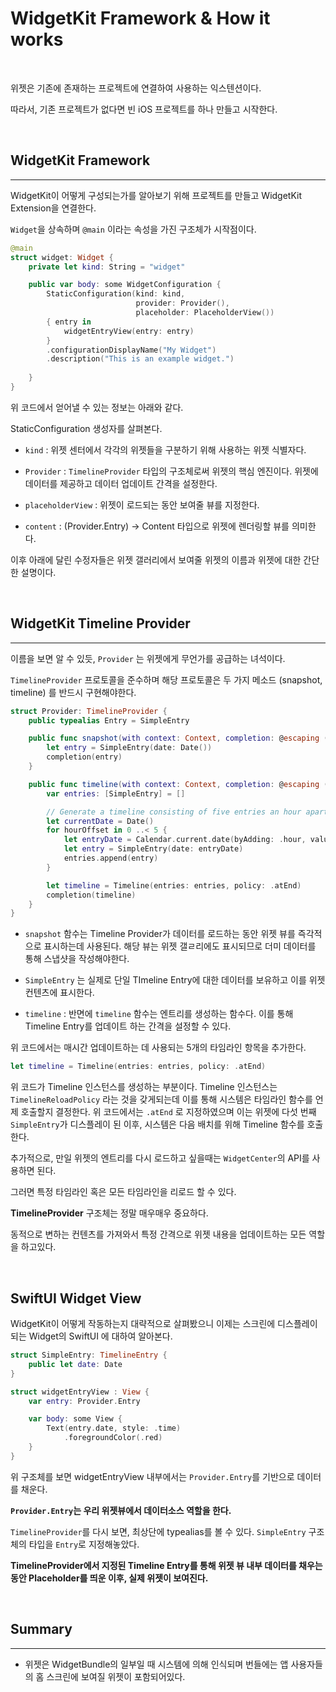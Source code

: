# WidgetKit Framework & How it works

<br>

위젯은 기존에 존재하는 프로젝트에 연결하여 사용하는 익스텐션이다.

따라서, 기존 프로젝트가 없다면 빈 iOS 프로젝트를 하나 만들고 시작한다.

<br>

## WidgetKit Framework
---

WidgetKit이 어떻게 구성되는가를 알아보기 위해 프로젝트를 만들고 WidgetKit Extension을 연결한다.

`Widget`을 상속하며 `@main` 이라는 속성을 가진 구조체가 시작점이다.

```swift
@main
struct widget: Widget {
    private let kind: String = "widget"

    public var body: some WidgetConfiguration {
        StaticConfiguration(kind: kind,
                            provider: Provider(),
                            placeholder: PlaceholderView())
        { entry in
            widgetEntryView(entry: entry)
        }
        .configurationDisplayName("My Widget")
        .description("This is an example widget.")
        
    }
}
```

위 코드에서 얻어낼 수 있는 정보는 아래와 같다.

StaticConfiguration 생성자를 살펴본다.

- `kind` : 위젯 센터에서 각각의 위젯들을 구분하기 위해 사용하는 위젯 식별자다.

- `Provider` : `TimelineProvider` 타입의 구조체로써 위젯의 핵심 엔진이다. 위젯에 데이터를 제공하고 데이터 업데이트 간격을 설정한다.
- `placeholderView` : 위젯이 로드되는 동안 보여줄 뷰를 지정한다.
- `content` : (Provider.Entry) -> Content 타입으로 위젯에 렌더링할 뷰를 의미한다.

이후 아래에 달린 수정자들은 위젯 갤러리에서 보여줄 위젯의 이름과 위젯에 대한 간단한 설명이다.

<br>

## WidgetKit Timeline Provider
---

이름을 보면 알 수 있듯, `Provider` 는 위젯에게 무언가를 공급하는 녀석이다.

`TimelineProvider` 프로토콜을 준수하며 해당 프로토콜은 두 가지 메소드 (snapshot, timeline) 를 반드시 구현해야한다.

```swift
struct Provider: TimelineProvider {
    public typealias Entry = SimpleEntry

    public func snapshot(with context: Context, completion: @escaping (SimpleEntry) -> ()) {
        let entry = SimpleEntry(date: Date())
        completion(entry)
    }

    public func timeline(with context: Context, completion: @escaping (Timeline<Entry>) -> ()) {
        var entries: [SimpleEntry] = []

        // Generate a timeline consisting of five entries an hour apart, starting from the current date.
        let currentDate = Date()
        for hourOffset in 0 ..< 5 {
            let entryDate = Calendar.current.date(byAdding: .hour, value: hourOffset, to: currentDate)!
            let entry = SimpleEntry(date: entryDate)
            entries.append(entry)
        }

        let timeline = Timeline(entries: entries, policy: .atEnd)
        completion(timeline)
    }
}
```

- `snapshot` 함수는 Timeline Provider가 데이터를 로드하는 동안 위젯 뷰를 즉각적으로 표시하는데 사용된다. 해당 뷰는 위젯 갤ㄹ리에도 표시되므로 더미 데이터를 통해 스냅샷을 작성해야한다.

- `SimpleEntry` 는 실제로 단일 TImeline Entry에 대한 데이터를 보유하고 이를 위젯 컨텐츠에 표시한다.

- `timeline` : 반면에 `timeline` 함수는 엔트리를 생성하는 함수다. 이를 통해 Timeline Entry를 업데이트 하는 간격을 설정할 수 있다. 

위 코드에서는 매시간 업데이트하는 데 사용되는 5개의 타임라인 항목을 추가한다.

```swift
let timeline = Timeline(entries: entries, policy: .atEnd)
```

위 코드가 Timeline 인스턴스를 생성하는 부분이다. Timeline 인스턴스는 `TimelineReloadPolicy` 라는 것을 갖게되는데 이를 통해 시스템은 타임라인 함수를 언제 호출할지 결정한다. 위 코드에서는 `.atEnd` 로 지정하였으며 이는 
위젯에 다섯 번째 `SimpleEntry`가 디스플레이 된 이후, 시스템은 다음 배치를 위해 Timeline 함수를 호출한다.

추가적으로, 만일 위젯의 엔트리를 다시 로드하고 싶을때는 `WidgetCenter`의 API를 사용하면 된다.

그러면 특정 타임라인 혹은 모든 타임라인을 리로드 할 수 있다.

**TimelineProvider** 구조체는 정말 매우매우 중요하다.

동적으로 변하는 컨텐츠를 가져와서 특정 간격으로 위젯 내용을 업데이트하는 모든 역할을 하고있다.

<br>

## SwiftUI Widget View

WidgetKit이 어떻게 작동하는지 대략적으로 살펴봤으니 이제는 스크린에 디스플레이 되는 Widget의 SwiftUI 에 대하여 알아본다.

```swift
struct SimpleEntry: TimelineEntry {
    public let date: Date
}

struct widgetEntryView : View {
    var entry: Provider.Entry

    var body: some View {
        Text(entry.date, style: .time)
            .foregroundColor(.red)
    }
}
```
위 구조체를 보면 widgetEntryView 내부에서는 `Provider.Entry`를 기반으로 데이터를 채운다.

**`Provider.Entry`는 우리 위젯뷰에서 데이터소스 역할을 한다.**

`TimelineProvider`를 다시 보면, 최상단에 typealias를 볼 수 있다.
`SimpleEntry` 구조체의 타입을 `Entry`로 지정해놓았다.

**TimelineProvider에서 지정된 Timeline Entry를 통해 위젯 뷰 내부 데이터를 채우는 동안 Placeholder를 띄운 이후, 실제 위젯이 보여진다.** 

<br>

## Summary
---
- 위젯은 WidgetBundle의 일부일 때 시스템에 의해 인식되며 번들에는 앱 사용자들의 홈 스크린에 보여질 위젯이 포함되어있다.